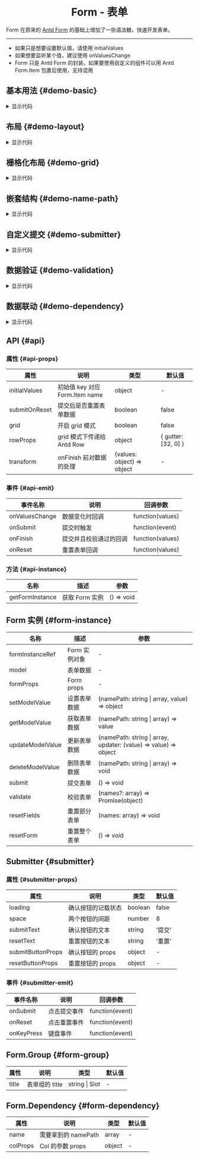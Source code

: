 <h1 align="center">
Form - 表单
</h1>

Form 在原来的 [Antd Form](https://www.antdv.com/components/form-cn) 的基础上增加了一些语法糖，快速开发表单。

---

- 如果只是想要设置默认值，请使用 initialValues
- 如果想要监听某个值，建议使用 onValuesChange
- Form 只是 Antd Form 的封装，如果要使用自定义的组件可以用 Antd Form.Item 包裹后使用，支持混用

<script setup>
import { defineAsyncComponent } from 'vue'
import '../packages/style.css'

const FormDemoBasic = defineAsyncComponent(() => {
  return import('../demos/form/DemoBasic')
})
const FormDemoLayout = defineAsyncComponent(() => {
  return import('../demos/form/DemoLayout')
})
const FormDemoGrid = defineAsyncComponent(() => {
  return import('../demos/form/DemoGrid')
})
const FormDemoNamePath = defineAsyncComponent(() => {
  return import('../demos/form/DemoNamePath')
})
const FormDemoSubmitter = defineAsyncComponent(() => {
  return import('../demos/form/DemoSubmitter')
})
const FormDemoValidation = defineAsyncComponent(() => {
  return import('../demos/form/DemoValidation')
})
const FormDemoDependency = defineAsyncComponent(() => {
  return import('../demos/form/DemoDependency')
})
</script>

## 基本用法 {#demo-basic}

<ClientOnly>
<FormDemoBasic></FormDemoBasic>
</ClientOnly>

<details>
<summary>显示代码</summary>

<<< @/demos/form/DemoBasic.jsx

</details>

## 布局 {#demo-layout}

<ClientOnly>
<FormDemoLayout></FormDemoLayout>
</ClientOnly>

<details>
<summary>显示代码</summary>

<<< @/demos/form/DemoLayout.jsx

</details>

## 栅格化布局 {#demo-grid}

<ClientOnly>
<FormDemoGrid></FormDemoGrid>
</ClientOnly>

<details>
<summary>显示代码</summary>

<<< @/demos/form/DemoGrid.jsx

</details>

## 嵌套结构 {#demo-name-path}

<ClientOnly>
<FormDemoNamePath></FormDemoNamePath>
</ClientOnly>

<details>
<summary>显示代码</summary>

<<< @/demos/form/DemoNamePath.jsx

</details>

## 自定义提交 {#demo-submitter}

<ClientOnly>
<FormDemoSubmitter></FormDemoSubmitter>
</ClientOnly>

<details>
<summary>显示代码</summary>

<<< @/demos/form/DemoSubmitter.jsx

</details>

## 数据验证 {#demo-validation}

<ClientOnly>
<FormDemoValidation></FormDemoValidation>
</ClientOnly>

<details>
<summary>显示代码</summary>

<<< @/demos/form/DemoValidation.jsx

</details>

## 数据联动 {#demo-dependency}

<ClientOnly>
<FormDemoDependency></FormDemoDependency>
</ClientOnly>

<details>
<summary>显示代码</summary>

<<< @/demos/form/DemoDependency.jsx

</details>

## API {#api}

### 属性 {#api-props}

| 属性            | 说明                        | 类型                         | 默认值                     |
|---------------|---------------------------|----------------------------|-------------------------|
| initialValues | 初始值 key 对应 Form.Item name | object                     | -                       |
| submitOnReset | 提交后是否重置表单数据               | boolean                    | false                   |
| grid          | 开启 grid 模式                | boolean                    | false                   |
| rowProps      | grid 模式下传递给 Antd Row      | object                     | \{ gutter: \[32, 0\] \} |
| transform     | onFinish 前对数据的处理          | (values: object) => object | -                       |

### 事件 {#api-emit}

| 事件名称           | 说明          | 回调参数             |
|----------------|-------------|------------------|
| onValuesChange | 数据变化时回调     | function(values) |
| onSubmit       | 提交时触发       | function(event)  |
| onFinish       | 提交并且校验通过的回调 | function(values) |
| onReset        | 重置表单回调      | function(values) |

### 方法 {#api-instance}

| 名称              | 描述         | 参数         |
|-----------------|------------|------------|
| getFormInstance | 获取 Form 实例 | () => void |

## Form 实例 {#form-instance}

| 名称               | 描述         | 参数                                                               |
|------------------|------------|------------------------------------------------------------------|
| formInstanceRef  | Form 实例对象  | -                                                                |
| model            | 表单数据       | -                                                                |
| formProps        | Form props | -                                                                |
| setModelValue    | 设置表单数据     | (namePath: string \| array, value) => object                     |
| getModelValue    | 获取表单数据     | (namePath: string \| array) => value                             |
| updateModelValue | 更新表单数据     | (namePath: string \| array, updater: (value) => value) => object |
| deleteModelValue | 删除表单数据     | (namePath: string \| array) => void                              |
| submit           | 提交表单       | () => void                                                       |
| validate         | 校验表单       | (names?: array) => Promise(object)                               |
| resetFields      | 重置部分表单     | (names: array) => void                                           |
| resetForm        | 重置整个表单     | () => void                                                       |

## Submitter {#submitter}

### 属性 {#submitter-props}

| 属性                | 说明          | 类型      | 默认值   |
|-------------------|-------------|---------|-------|
| loading           | 确认按钮的记载状态   | boolean | false |
| space             | 两个按钮的间距     | number  | 8     |
| submitText        | 确认按钮的文本     | string  | '提交'  |
| resetText         | 重置按钮的文本     | string  | '重置'  |
| submitButtonProps | 确认按钮的 props | object  | -     |
| resetButtonProps  | 重置按钮的 props | object  | -     |

### 事件 {#submitter-emit}

| 事件名称       | 说明     | 回调参数            |
|------------|--------|-----------------|
| onSubmit   | 点击提交事件 | function(event) |
| onReset    | 点击重置事件 | function(event) |
| onKeyPress | 键盘事件   | function(event) |

## Form.Group {#form-group}

| 属性    | 说明         | 类型             | 默认值 |
|-------|------------|----------------|-----|
| title | 表单组的 title | string \| Slot | -   |

## Form.Dependency {#form-dependency}

| 属性       | 说明             | 类型     | 默认值 |
|----------|----------------|--------|-----|
| name     | 需要拿到的 namePath | array  | -   |
| colProps | Col 的参数 props  | object | -   |


